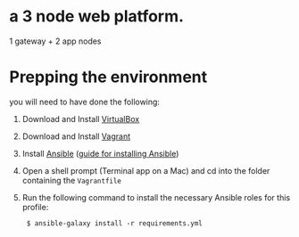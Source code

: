 # a 3 node web platform.
1 gateway + 2 app nodes

# Prepping the environment

you will need to have done the following:

1. Download and Install [VirtualBox](https://www.virtualbox.org/wiki/Downloads)
2. Download and Install [Vagrant](https://www.vagrantup.com/downloads.html)
3. Install [Ansible](http://ansibleworks.com/) ([guide for installing Ansible](http://docs.ansible.com/intro_installation.html))
4. Open a shell prompt (Terminal app on a Mac) and cd into the folder containing the `Vagrantfile`
5. Run the following command to install the necessary Ansible roles for this profile:

        $ ansible-galaxy install -r requirements.yml


